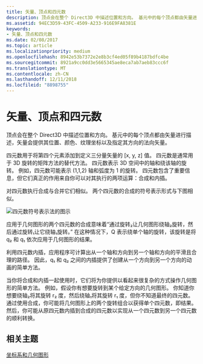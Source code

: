```yaml
---
title: 矢量、顶点和四元数
description: 顶点会在整个 Direct3D 中描述位置和方向。 基元中的每个顶点都由矢量进行描述，矢量会提供其位置、颜色、纹理坐标以及指定其方向的法向矢量。
ms.assetid: 94EC3D59-43FC-4509-A233-916E9FA8381E
keywords:
- 矢量、顶点和四元数
ms.date: 02/08/2017
ms.topic: article
ms.localizationpriority: medium
ms.openlocfilehash: 8942e53b7372e2e8b3cf4ed05f89b4187bdfc4be
ms.sourcegitcommit: 8921a9cc0dd3e5665345ae8eca7ab7aeb83ccc6f
ms.translationtype: MT
ms.contentlocale: zh-CN
ms.lasthandoff: 12/11/2018
ms.locfileid: "8898755"
---
```

# <a name="vectors-vertices-and-quaternions"></a>矢量、顶点和四元数


顶点会在整个 Direct3D 中描述位置和方向。 基元中的每个顶点都由矢量进行描述，矢量会提供其位置、颜色、纹理坐标以及指定其方向的法向矢量。

四元数用于将第四个元素添加到定义三分量矢量的 \[x, y, z\] 值。 四元数是通常用于 3D 旋转的矩阵方法的替代方法。 四元数表示 3D 空间中的轴和绕该轴的旋转。 例如，四元数可能表示 (1,1,2) 轴和弧度为 1 的旋转。 四元数包含了重要信息，但它们真正的作用来自你可以对其执行的两项运算：合成和内插。

对四元数执行合成与合并它们相似。 两个四元数的合成的符号表示形式与下图相似。

![四元数符号表示法的图示](images/quateq.png)

应用于几何图形的两个四元数的合成意味着“通过旋转₂让几何图形绕轴₂旋转，然后通过旋转₁让它绕轴₁旋转。” 在这种情况下，Q 表示绕单个轴的旋转，该旋转是将 q₂ 和 q₁ 依次应用于几何图形的结果。

利用四元数内插，应用程序可计算出从一个轴和方向到另一个轴和方向的平滑且合理的路径。 因此，q₁ 和 q₂ 之间的内插提供了创建从一个方向到另一个方向的动画的简单方法。

当你将合成和内插一起使用时，它们将为你提供以看起来很复杂的方式操作几何图形的简单方法。 例如，假设你有想要旋转到某个给定方向的几何图形。 你知道你想要绕轴₂将其旋转 r₂ 度，然后绕轴₁将其旋转 r₁ 度，但你不知道最终的四元数。 通过使用合成，你可能将几何图形上的两个旋转组合以获得单个四元数，即结果。 然后，你可能从原四元数内插到合成的四元数以实现从一个四元数到另一个四元数的顺利转换。

## <a name="span-idrelated-topicsspanrelated-topics"></a><span id="related-topics"></span>相关主题


[坐标系和几何图形](coordinate-systems-and-geometry.md)

 

 




